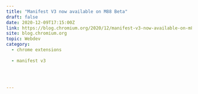 ```yaml
---
title: "Manifest V3 now available on M88 Beta"
draft: false
date: 2020-12-09T17:15:00Z
link: https://blog.chromium.org/2020/12/manifest-v3-now-available-on-m88-beta.html?utm_medium=RSS&utm_source=hune
site: blog.chromium.org
topic: Webdev
category:
  - chrome extensions
  
  - manifest v3
  
   
  

---
```

